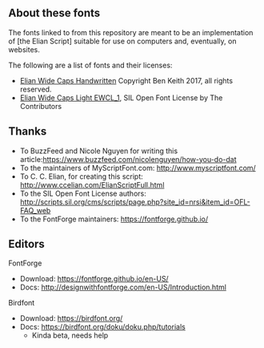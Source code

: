 ## About these fonts

The fonts linked to from this repository are meant to be an implementation of [the Elian Script] suitable for use on computers and, eventually, on websites.

The following are a list of fonts and their licenses:

- [Elian Wide Caps Handwritten](./Elian_Wide_Caps_Handwritten/) Copyright Ben Keith 2017, all rights reserved.
- [Elian Wide Caps Light EWCL_1](https://github.com/benlk/elian-wide-capitals-light), SIL Open Font License by The Contributors

## Thanks

- To BuzzFeed and Nicole Nguyen for writing this article:https://www.buzzfeed.com/nicolenguyen/how-you-do-dat
- To the maintainers of MyScriptFont.com: http://www.myscriptfont.com/
- To C. C. Elian, for creating this script: http://www.ccelian.com/ElianScriptFull.html
- To the SIL Open Font License authors: http://scripts.sil.org/cms/scripts/page.php?site_id=nrsi&item_id=OFL-FAQ_web
- To the FontForge maintainers: https://fontforge.github.io/

## Editors

FontForge

- Download: https://fontforge.github.io/en-US/
- Docs: http://designwithfontforge.com/en-US/Introduction.html

Birdfont

- Download: https://birdfont.org/
- Docs: https://birdfont.org/doku/doku.php/tutorials
	- Kinda beta, needs help
